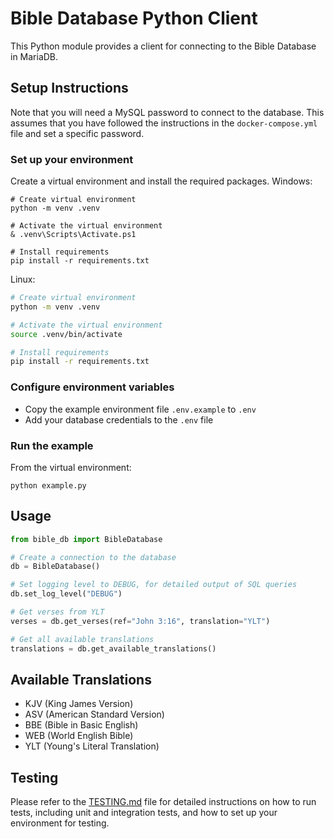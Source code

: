 # Bible Database Python Client

This Python module provides a client for connecting to the Bible Database in
MariaDB.

## Setup Instructions

Note that you will need a MySQL password to connect to the database. This
assumes that you have followed the instructions in the `docker-compose.yml`
file and set a specific password.

### Set up your environment

Create a virtual environment and install the required packages. Windows:

```pwsh
# Create virtual environment
python -m venv .venv

# Activate the virtual environment
& .venv\Scripts\Activate.ps1

# Install requirements
pip install -r requirements.txt
```

Linux:

```bash
# Create virtual environment
python -m venv .venv

# Activate the virtual environment
source .venv/bin/activate

# Install requirements
pip install -r requirements.txt
```

### Configure environment variables

- Copy the example environment file `.env.example` to `.env`
- Add your database credentials to the `.env` file

### Run the example

From the virtual environment:

```
python example.py
```

## Usage

```python
from bible_db import BibleDatabase

# Create a connection to the database
db = BibleDatabase()

# Set logging level to DEBUG, for detailed output of SQL queries
db.set_log_level("DEBUG")

# Get verses from YLT
verses = db.get_verses(ref="John 3:16", translation="YLT")

# Get all available translations
translations = db.get_available_translations()
```

## Available Translations

- KJV (King James Version)
- ASV (American Standard Version)
- BBE (Bible in Basic English)
- WEB (World English Bible)
- YLT (Young's Literal Translation)

## Testing

Please refer to the [TESTING.md](TESTING.md) file for detailed instructions on
how to run tests, including unit and integration tests, and how to set up your
environment for testing.
